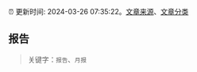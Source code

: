 :alarm_clock: 更新时间: 2024-03-26 07:35:22。[文章来源](/README.md)、[文章分类](/TAGS.md)

## 报告


> 关键字：`报告`、`月报`




